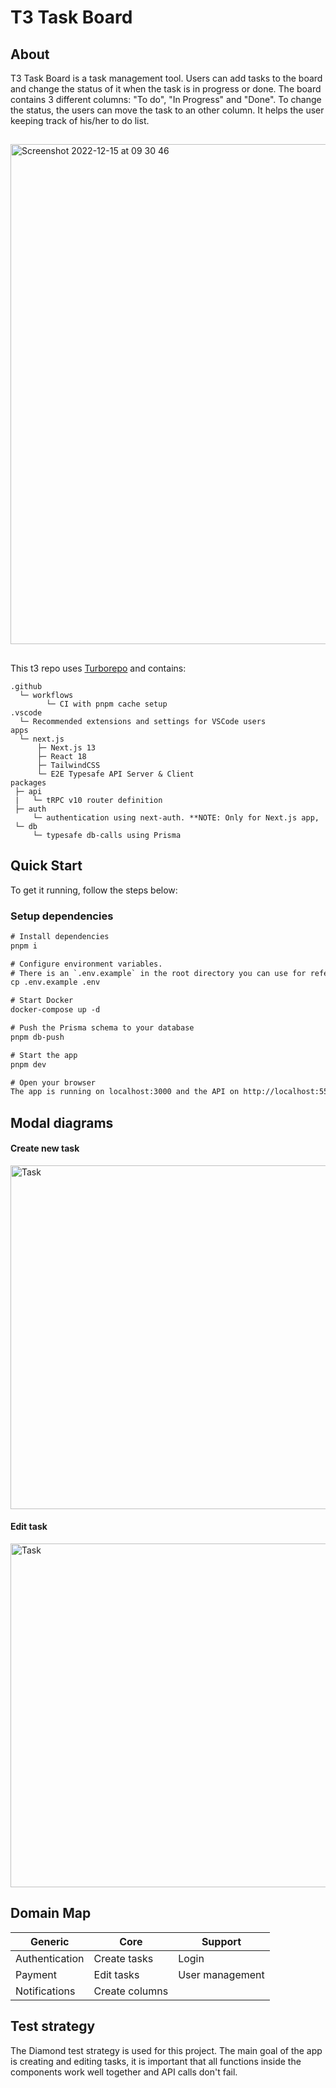 # T3 Task Board

## About
T3 Task Board is a task management tool. Users can add tasks to the board and change the status of it when the task is in progress or done. The board contains 3 different columns: "To do", "In Progress" and "Done". To change the status, the users can move the task to an other column. It helps the user keeping track of his/her to do list.

## 

<img width="800" alt="Screenshot 2022-12-15 at 09 30 46" src="https://user-images.githubusercontent.com/43657951/210583181-2f141a00-37d7-48d0-a648-e3bd7ddceec0.png">

## 

This t3 repo uses [Turborepo](https://turborepo.org/) and contains:

```
.github
  └─ workflows
        └─ CI with pnpm cache setup
.vscode
  └─ Recommended extensions and settings for VSCode users
apps
  └─ next.js
      ├─ Next.js 13
      ├─ React 18
      ├─ TailwindCSS
      └─ E2E Typesafe API Server & Client
packages
 ├─ api
 |   └─ tRPC v10 router definition
 ├─ auth
     └─ authentication using next-auth. **NOTE: Only for Next.js app,
 └─ db
     └─ typesafe db-calls using Prisma
```

## Quick Start

To get it running, follow the steps below:

### Setup dependencies

```diff
# Install dependencies
pnpm i

# Configure environment variables.
# There is an `.env.example` in the root directory you can use for reference
cp .env.example .env

# Start Docker
docker-compose up -d

# Push the Prisma schema to your database
pnpm db-push

# Start the app
pnpm dev

# Open your browser
The app is running on localhost:3000 and the API on http://localhost:5555/
```

## Modal diagrams 
#### Create new task
<img width="550" alt="Task" src="https://user-images.githubusercontent.com/43657951/207373406-d929d99a-1e6b-4d59-bd1d-a94f23ba0bb8.png">

#### Edit task
<img width="550" alt="Task" src="https://user-images.githubusercontent.com/43657951/207381794-e9730afe-ca8f-4c2b-8b93-bea852c809bb.png">




## Domain Map

| Generic        | Core           | Support        |
| -----------    | -----------    |-----------     |
| Authentication | Create tasks   | Login          |
| Payment        | Edit tasks     | User management|
| Notifications  | Create columns |                |



## Test strategy
The Diamond test strategy is used for this project. The main goal of the app is creating and editing tasks, it is important that all functions inside the components work well together and API calls don't fail.
